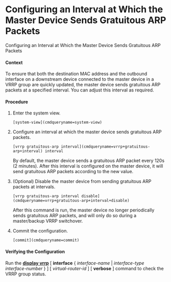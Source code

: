 Configuring an Interval at Which the Master Device Sends Gratuitous ARP Packets
===============================================================================

Configuring an Interval at Which the Master Device Sends Gratuitous ARP Packets

#### Context

To ensure that both the destination MAC address and the outbound interface on a downstream device connected to the master device in a VRRP group are quickly updated, the master device sends gratuitous ARP packets at a specified interval. You can adjust this interval as required.


#### Procedure

1. Enter the system view.
   ```
   [system-view](cmdqueryname=system-view)
   ```
2. Configure an interval at which the master device sends gratuitous ARP packets.
   ```
   [vrrp gratuitous-arp interval](cmdqueryname=vrrp+gratuitous-arp+interval) interval
   ```
   
   By default, the master device sends a gratuitous ARP packet every 120s (2 minutes). After this interval is configured on the master device, it will send gratuitous ARP packets according to the new value.
3. (Optional) Disable the master device from sending gratuitous ARP packets at intervals.
   ```
   [vrrp gratuitous-arp interval disable](cmdqueryname=vrrp+gratuitous-arp+interval+disable)
   ```
   
   After this command is run, the master device no longer periodically sends gratuitous ARP packets, and will only do so during a master/backup VRRP switchover.
4. Commit the configuration.
   ```
   [commit](cmdqueryname=commit)
   ```

#### Verifying the Configuration

Run the [**display vrrp**](cmdqueryname=display+vrrp) [ **interface** { *interface-name* | *interface-type* *interface-number* } ] [ *virtual-router-id* ] [ **verbose** ] command to check the VRRP group status.